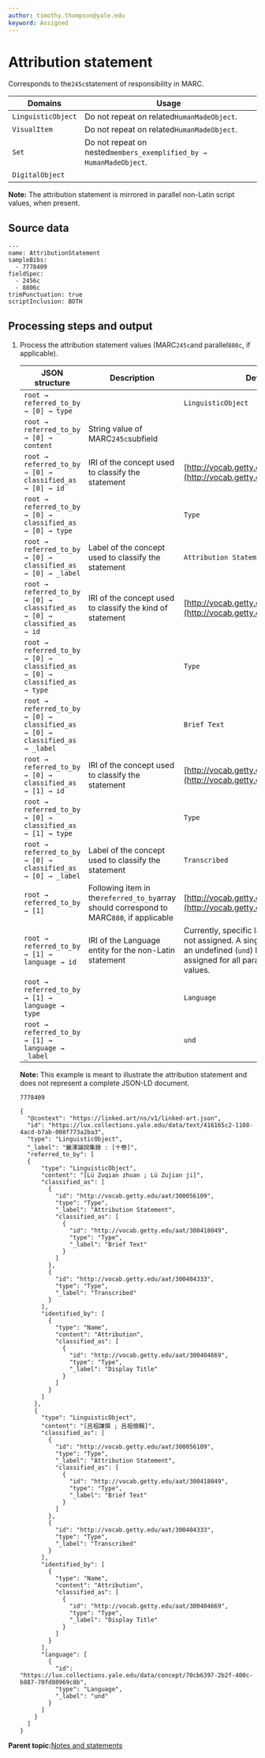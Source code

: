 ```yaml
---
author: timothy.thompson@yale.edu
keyword: Assigned
---
```


# Attribution statement

Corresponds to the`245c`statement of responsibility in MARC.

|Domains|Usage|
|-------|-----|
|`LinguisticObject`|Do not repeat on related`HumanMadeObject`.|
|`VisualItem`|Do not repeat on related`HumanMadeObject`.|
|`Set`|Do not repeat on nested`members_exemplified_by → HumanMadeObject`.|
|`DigitalObject`| |

**Note:** The attribution statement is mirrored in parallel non-Latin script values, when present.

## Source data

```
---
name: AttributionStatement
sampleBibs:
  - 7778409
fieldSpec:
  - 2456c
  - 8806c
trimPunctuation: true
scriptInclusion: BOTH
```

## Processing steps and output

1.  Process the attribution statement values \(MARC`245c`and parallel`880c`, if applicable\).

    |JSON structure|Description|Default|
    |--------------|-----------|-------|
    |`root → referred_to_by → [0] → type`| |`LinguisticObject`|
    |`root → referred_to_by → [0] → content`|String value of MARC`245c`subfield| |
    |`root → referred_to_by → [0] → classified_as → [0] → id`|IRI of the concept used to classify the statement|[http://vocab.getty.edu/aat/300056109](http://vocab.getty.edu/aat/300056109)|
    |`root → referred_to_by → [0] → classified_as → [0] → type`| |`Type`|
    |`root → referred_to_by → [0] → classified_as → [0] → _label`|Label of the concept used to classify the statement|`Attribution Statement`|
    |`root → referred_to_by → [0] → classified_as → [0] → classified_as → id`|IRI of the concept used to classify the kind of statement|[http://vocab.getty.edu/aat/300418049](http://vocab.getty.edu/aat/300418049)|
    |`root → referred_to_by → [0] → classified_as → [0] → classified_as → type`| |`Type`|
    |`root → referred_to_by → [0] → classified_as → [0] → classified_as → _label`| |`Brief Text`|
    |`root → referred_to_by → [0] → classified_as → [1] → id`|IRI of the concept used to classify the statement|[http://vocab.getty.edu/aat/300404333](http://vocab.getty.edu/aat/300404333)|
    |`root → referred_to_by → [0] → classified_as → [1] → type`| |`Type`|
    |`root → referred_to_by → [0] → classified_as → [0] → _label`|Label of the concept used to classify the statement|`Transcribed`|
    |`root → referred_to_by → [1]`|Following item in the`referred_to_by`array should correspond to MARC`880`, if applicable|[http://vocab.getty.edu/aat/300418049](http://vocab.getty.edu/aat/300418049)|
    |`root → referred_to_by → [1] → language → id`|IRI of the Language entity for the non-Latin statement|Currently, specific language values are not assigned. A single IRI representing an undefined \(`und`\) language should be assigned for all parallel non-Latin script values.|
    |`root → referred_to_by → [1] → language → type`| |`Language`|
    |`root → referred_to_by → [1] → language → _label`| |`und`|

    **Note:** This example is meant to illustrate the attribution statement and does not represent a complete JSON-LD document.

    `7778409`

    ```
    {
      "@context": "https://linked.art/ns/v1/linked-art.json",
      "id": "https://lux.collections.yale.edu/data/text/416165c2-1108-4acd-b7ab-008f773a2ba3",
      "type": "LinguisticObject",
      "_label": "麗澤論說集錄 : [十卷]",
      "referred_to_by": [
      {
          "type": "LinguisticObject",
          "content": "[Lü Zuqian zhuan ; Lü Zujian ji]",
          "classified_as": [
            {
              "id": "http://vocab.getty.edu/aat/300056109",
              "type": "Type",
              "_label": "Attribution Statement",
              "classified_as": [
                {
                  "id": "http://vocab.getty.edu/aat/300418049",
                  "type": "Type",
                  "_label": "Brief Text"
                }
              ]
            },
            {
              "id": "http://vocab.getty.edu/aat/300404333",
              "type": "Type",
              "_label": "Transcribed"
            }
          ],
          "identified_by": [
            {
              "type": "Name",
              "content": "Attribution",
              "classified_as": [
                {
                  "id": "http://vocab.getty.edu/aat/300404669",
                  "type": "Type",
                  "_label": "Display Title"
                }
              ]
            }
          ]
        },
        {
          "type": "LinguisticObject",
          "content": "[呂祖謙撰 ; 呂祖儉輯]",
          "classified_as": [
            {
              "id": "http://vocab.getty.edu/aat/300056109",
              "type": "Type",
              "_label": "Attribution Statement",
              "classified_as": [
                {
                  "id": "http://vocab.getty.edu/aat/300418049",
                  "type": "Type",
                  "_label": "Brief Text"
                }
              ]
            },
            {
              "id": "http://vocab.getty.edu/aat/300404333",
              "type": "Type",
              "_label": "Transcribed"
            }
          ],
          "identified_by": [
            {
              "type": "Name",
              "content": "Attribution",
              "classified_as": [
                {
                  "id": "http://vocab.getty.edu/aat/300404669",
                  "type": "Type",
                  "_label": "Display Title"
                }
              ]
            }
          ],
          "language": [
            {
              "id": "https://lux.collections.yale.edu/data/concept/70cb6397-2b2f-400c-b887-70fd80969c8b",
              "type": "Language",
              "_label": "und"
            }
          ]
        }
      ]
    }
    ```


**Parent topic:**[Notes and statements](../../concepts/notes_and_statements.md)

